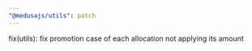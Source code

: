 ```yaml
---
"@medusajs/utils": patch
---
```


fix(utils): fix promotion case of each allocation not applying its amount
